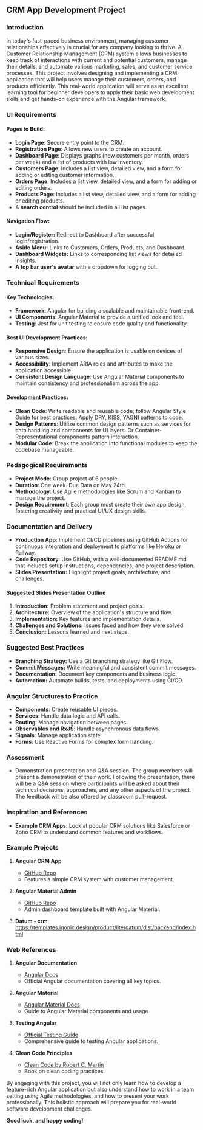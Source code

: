 ## CRM App Development Project

### Introduction
In today's fast-paced business environment, managing customer relationships effectively is crucial for any company looking to thrive. A Customer Relationship Management (CRM) system allows businesses to keep track of interactions with current and potential customers, manage their details, and automate various marketing, sales, and customer service processes. This project involves designing and implementing a CRM application that will help users manage their customers, orders, and products efficiently. This real-world application will serve as an excellent learning tool for beginner developers to apply their basic web development skills and get hands-on experience with the Angular framework.

### UI Requirements
#### Pages to Build:
- **Login Page**: Secure entry point to the CRM.
- **Registration Page**: Allows new users to create an account.
- **Dashboard Page**: Displays graphs (new customers per month, orders per week) and a list of products with low inventory.
- **Customers Page**: Includes a list view, detailed view, and a form for adding or editing customer information.
- **Orders Page**: Includes a list view, detailed view, and a form for adding or editing orders.
- **Products Page**: Includes a list view, detailed view, and a form for adding or editing products.
- A **search control** should be included in all list pages.

#### Navigation Flow:
- **Login/Register:** Redirect to Dashboard after successful login/registration.
- **Aside Menu:** Links to Customers, Orders, Products, and Dashboard.
- **Dashboard Widgets:** Links to corresponding list views for detailed insights.
- **A top bar user's avatar** with a dropdown for logging out.

### Technical Requirements

#### Key Technologies:
- **Framework**: Angular for building a scalable and maintainable front-end.
- **UI Components**: Angular Material to provide a unified look and feel.
- **Testing**: Jest for unit testing to ensure code quality and functionality.

#### Best UI Development Practices:
- **Responsive Design**: Ensure the application is usable on devices of various sizes.
- **Accessibility**: Implement ARIA roles and attributes to make the application accessible.
- **Consistent Design Language**: Use Angular Material components to maintain consistency and professionalism across the app.

#### Development Practices:
- **Clean Code**: Write readable and reusable code; follow Angular Style Guide for best practices. Apply DRY, KISS, YAGNI patterns to code.
- **Design Patterns**: Utilize common design patterns such as services for data handling and components for UI layers. Or Container-Representational components pattern interaction.
- **Modular Code**: Break the application into functional modules to keep the codebase manageable.

### Pedagogical Requirements
- **Project Mode**: Group project of 6 people.
- **Duration**: One week. Due Data on May 24th.
- **Methodology**: Use Agile methodologies like Scrum and Kanban to manage the project.
- **Design Requirement**: Each group must create their own app design, fostering creativity and practical UI/UX design skills.

### Documentation and Delivery
- **Production App**: Implement CI/CD pipelines using GitHub Actions for continuous integration and deployment to platforms like Heroku or Railway.
- **Code Repository**: Use GitHub, with a well-documented README.md that includes setup instructions, dependencies, and project description.
- **Slides Presentation:** Highlight project goals, architecture, and challenges.

#### Suggested Slides Presentation Outline
1. **Introduction:** Problem statement and project goals.
2. **Architecture:** Overview of the application's structure and flow.
3. **Implementation:** Key features and implementation details.
4. **Challenges and Solutions:** Issues faced and how they were solved.
5. **Conclusion:** Lessons learned and next steps.

### Suggested Best Practices
- **Branching Strategy:** Use a Git branching strategy like Git Flow.
- **Commit Messages:** Write meaningful and consistent commit messages.
- **Documentation:** Document key components and business logic.
- **Automation:** Automate builds, tests, and deployments using CI/CD.

### Angular Structures to Practice
- **Components**: Create reusable UI pieces.
- **Services**: Handle data logic and API calls.
- **Routing**: Manage navigation between pages.
- **Observables and RxJS**: Handle asynchronous data flows.
- **Signals**: Manage application state.
- **Forms**: Use Reactive Forms for complex form handling.

### Assessment

- Demonstration presentation and Q&A session. The group members will present a demonstration of their work. Following the presentation, there will be a Q&A session where participants will be asked about their technical decisions, approaches, and any other aspects of the project. The feedback will be also offered by classroom pull-request.


### Inspiration and References
- **Example CRM Apps**: Look at popular CRM solutions like Salesforce or Zoho CRM to understand common features and workflows.

### Example Projects
1. **Angular CRM App**
   - [GitHub Repo](https://github.com/GermaVinsmoke/Angular-Crm)
   - Features a simple CRM system with customer management.

2. **Angular Material Admin**
   - [GitHub Repo](https://github.com/flatlogic/angular-material-dashboard)
   - Admin dashboard template built with Angular Material.

3. **Datum - crm**: https://templates.iqonic.design/product/lite/datum/dist/backend/index.html

### Web References
1. **Angular Documentation**
   - [Angular Docs](https://angular.dev)
   - Official Angular documentation covering all key topics.

2. **Angular Material**
   - [Angular Material Docs](https://material.angular.io)
   - Guide to Angular Material components and usage.

3. **Testing Angular**
   - [Official Testing Guide](https://angular.io/guide/testing)
   - Comprehensive guide to testing Angular applications.

4. **Clean Code Principles**
   - [Clean Code by Robert C. Martin](https://www.oreilly.com/library/view/clean-code/9780136083238/)
   - Book on clean coding practices.


By engaging with this project, you will not only learn how to develop a feature-rich Angular application but also understand how to work in a team setting using Agile methodologies, and how to present your work professionally. This holistic approach will prepare you for real-world software development challenges.

**Good luck, and happy coding!**